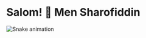 # Salom! 👋 Men Sharofiddin

![Snake animation](https://cdn.jsdelivr.net/gh/kuziyev-sharofiddin/kuziyev-sharofiddin@output/github-snake.svg)
